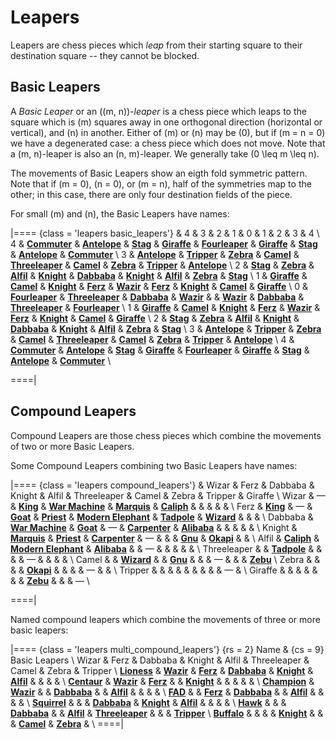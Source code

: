 # Leapers

<!-- %% no_piece: 1 -->

Leapers are chess pieces which *leap* from their starting square to
their destination square -- they cannot be blocked.

## Basic Leapers

A *Basic Leaper* or an \((m, n)\)-*leaper* is a chess piece which leaps
to the square which is \(m\) squares away in one orthogonal direction
(horizontal or vertical), and \(n\) in another. Either of \(m\) or 
\(n\) may be \(0\), but if \(m = n = 0\) we have a degenerated case:
a chess piece which does not move. Note that a \(m, n\)-leaper is also
an \(n, m\)-leaper. We generally take \(0 \leq m \leq n\).

The movements of Basic Leapers show an eigth fold symmetric pattern.
Note that if \(m = 0\), \(n = 0\), or \(m = n\), half of the symmetries
map to the other; in this case, there are only four destination fields
of the piece.

For small \(m\) and \(n\), the Basic Leapers have names:

|====
{class = 'leapers basic_leapers'}
  & 4 & 3 & 2 & 1 & 0 & 1 & 2 & 3 & 4 \\
4 & [**Commuter**](commuter.html)
  & [**Antelope**](antelope.html)
  & [**Stag**](stag.html)
  & [**Giraffe**](giraffe.html)
  & [**Fourleaper**](fourleaper.html)
  & [**Giraffe**](giraffe.html)
  & [**Stag**](stag.html)
  & [**Antelope**](antelope.html)
  & [**Commuter**](commuter.html)
    \\
3 & [**Antelope**](antelope.html)
  & [**Tripper**](tripper.html)
  & [**Zebra**](zebra.html)
  & [**Camel**](camel.html)
  & [**Threeleaper**](threeleaper.html)
  & [**Camel**](camel.html)
  & [**Zebra**](zebra.html)
  & [**Tripper**](tripper.html)
  & [**Antelope**](antelope.html)
    \\
2 & [**Stag**](stag.html)
  & [**Zebra**](zebra.html)
  & [**Alfil**](alfil.html)
  & [**Knight**](knight.html)
  & [**Dabbaba**](dabbaba.html)
  & [**Knight**](knight.html)
  & [**Alfil**](alfil.html)
  & [**Zebra**](zebra.html)
  & [**Stag**](stag.html)
    \\
1 & [**Giraffe**](giraffe.html)
  & [**Camel**](camel.html)
  & [**Knight**](knight.html)
  & [**Ferz**](ferz.html)
  & [**Wazir**](wazir.html)
  & [**Ferz**](ferz.html)
  & [**Knight**](knight.html)
  & [**Camel**](camel.html)
  & [**Giraffe**](giraffe.html)
    \\
0 & [**Fourleaper**](fourleaper.html)
  & [**Threeleaper**](threeleaper.html)
  & [**Dabbaba**](dabbaba.html)
  & [**Wazir**](wazir.html)
  &
  & [**Wazir**](wazir.html)
  & [**Dabbaba**](dabbaba.html)
  & [**Threeleaper**](threeleaper.html)
  & [**Fourleaper**](fourleaper.html)
    \\
1 & [**Giraffe**](giraffe.html)
  & [**Camel**](camel.html)
  & [**Knight**](knight.html)
  & [**Ferz**](ferz.html)
  & [**Wazir**](wazir.html)
  & [**Ferz**](ferz.html)
  & [**Knight**](knight.html)
  & [**Camel**](camel.html)
  & [**Giraffe**](giraffe.html)
    \\
2 & [**Stag**](stag.html)
  & [**Zebra**](zebra.html)
  & [**Alfil**](alfil.html)
  & [**Knight**](knight.html)
  & [**Dabbaba**](dabbaba.html)
  & [**Knight**](knight.html)
  & [**Alfil**](alfil.html)
  & [**Zebra**](zebra.html)
  & [**Stag**](stag.html)
    \\
3 & [**Antelope**](antelope.html)
  & [**Tripper**](tripper.html)
  & [**Zebra**](zebra.html)
  & [**Camel**](camel.html)
  & [**Threeleaper**](threeleaper.html)
  & [**Camel**](camel.html)
  & [**Zebra**](zebra.html)
  & [**Tripper**](tripper.html)
  & [**Antelope**](antelope.html)
    \\
4 & [**Commuter**](commuter.html)
  & [**Antelope**](antelope.html)
  & [**Stag**](stag.html)
  & [**Giraffe**](giraffe.html)
  & [**Fourleaper**](fourleaper.html)
  & [**Giraffe**](giraffe.html)
  & [**Stag**](stag.html)
  & [**Antelope**](antelope.html)
  & [**Commuter**](commuter.html)
    \\

====|


## Compound Leapers

Compound Leapers are those chess pieces which combine the movements
of two or more Basic Leapers.

Some Compound Leapers combining two Basic Leapers have names:

|====
{class = 'leapers compound_leapers'}
& Wizar & Ferz & Dabbaba & Knight & Alfil
        & Threeleaper & Camel & Zebra & Tripper & Giraffe \\
Wizar       & &mdash;
            & [**King**](king.html)
            & [**War Machine**](war_machine.html)
            & [**Marquis**](marquis.html)
            & [**Caliph**](caliph.html)
            &
            &
            &
            &
            &
            \\
Ferz        & [**King**](king.html)
            & &mdash;
            & [**Goat**](goat.html)
            & [**Priest**](priest.html)
            & [**Modern Elephant**](modern_elephant.html)
            & [**Tadpole**](tadpole.html)
            & [**Wizard**](wizard.html)
            &
            &
            &
            \\
Dabbaba     & [**War Machine**](war_machine.html)
            & [**Goat**](goat.html)
            & &mdash;
            & [**Carpenter**](carpenter.html)
            & [**Alibaba**](alibaba.html)
            &
            &
            &
            &
            &
            \\
Knight      & [**Marquis**](marquis.html)
            & [**Priest**](priest.html)
            & [**Carpenter**](carpenter.html)
            & &mdash;
            &
            &
            & [**Gnu**](gnu.html)
            & [**Okapi**](okapi.html)
            &
            &
            \\
Alfil       & [**Caliph**](caliph.html)
            & [**Modern Elephant**](modern_elephant.html)
            & [**Alibaba**](alibaba.html)
            &
            & &mdash;
            &
            &
            &
            &
            &
            \\
Threeleaper &
            & [**Tadpole**](tadpole.html)
            &
            &
            &
            & &mdash;
            &
            &
            &
            &
            \\
Camel       &
            & [**Wizard**](wizard.html)
            &
            & [**Gnu**](gnu.html)
            &
            &
            & &mdash;
            &
            &
            & [**Zebu**](zebu.html)
            \\
Zebra       &
            &
            &
            & [**Okapi**](okapi.html)
            &
            &
            &
            & &mdash;
            &
            &
            \\
Tripper     &
            &
            &
            &
            &
            &
            &
            &
            & &mdash;
            &
            \\
Giraffe     &
            &
            &
            &
            &
            &
            & [**Zebu**](zebu.html)
            &
            &
            & &mdash;
            \\

====|

Named compound leapers which combine the movements of three or more
basic leapers:

|====
{class = 'leapers multi_compound_leapers'}
{rs = 2} Name & {cs = 9} Basic Leapers           \\
                         Wizar & Ferz & Dabbaba & Knight & Alfil &
                         Threeleaper & Camel & Zebra & Tripper   \\
[**Lioness**](lioness.html)   & [**Wazir**](wazir.html)
                              & [**Ferz**](ferz.html)
                              & [**Dabbaba**](dabbaba.html)
                              & [**Knight**](knight.html)
                              & [**Alfil**](alfil.html)
                              &
                              &
                              &
                              &
                              \\
[**Centaur**](centaur.html)   & [**Wazir**](wazir.html)
                              & [**Ferz**](ferz.html)
                              &
                              & [**Knight**](knight.html)
                              &
                              &
                              &
                              &
                              &
                              \\
[**Champion**](champion.html) & [**Wazir**](wazir.html)
                              &
                              & [**Dabbaba**](dabbaba.html)
                              &
                              & [**Alfil**](alfil.html)
                              &
                              &
                              &
                              &
                              \\
[**FAD**](fad.html)           &
                              & [**Ferz**](ferz.html)
                              & [**Dabbaba**](dabbaba.html)
                              &
                              & [**Alfil**](alfil.html)
                              &
                              &
                              &
                              &
                              \\
[**Squirrel**](Squirrel.html) &
                              &
                              & [**Dabbaba**](dabbaba.html)
                              & [**Knight**](knight.html)
                              & [**Alfil**](alfil.html)
                              &
                              &
                              &
                              &
                              \\
[**Hawk**](hawk.html)         &
                              &
                              & [**Dabbaba**](dabbaba.html)
                              &
                              & [**Alfil**](alfil.html)
                              & [**Threeleaper**](threeleaper.html)
                              &
                              &
                              & [**Tripper**](tripper.html)
                              \\
[**Buffalo**](buffalo.html)   &
                              &
                              &
                              & [**Knight**](knight.html)
                              &
                              &
                              & [**Camel**](camel.html)
                              & [**Zebra**](zebra.html)
                              &
                              \\
====|
